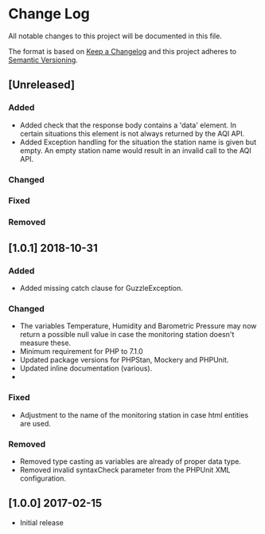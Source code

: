 # Change Log
All notable changes to this project will be documented in this file.

The format is based on [Keep a Changelog](http://keepachangelog.com/) and this project adheres to [Semantic Versioning](http://semver.org).

## [Unreleased]

### Added
- Added check that the response body contains a 'data' element. In certain situations this element is not always returned by the AQI API.
- Added Exception handling for the situation the station name is given but empty. An empty station name would result in an invalid call to the AQI API.

### Changed

### Fixed

### Removed


## [1.0.1] 2018-10-31

### Added
- Added missing catch clause for GuzzleException.

### Changed
- The variables Temperature, Humidity and Barometric Pressure may now return a possible null value in case the monitoring station doesn't measure these.
- Minimum requirement for PHP to 7.1.0
- Updated package versions for PHPStan, Mockery and PHPUnit.
- Updated inline documentation (various).
- 
### Fixed
- Adjustment to the name of the monitoring station in case html entities are used.

### Removed
- Removed type casting as variables are already of proper data type.
- Removed invalid syntaxCheck parameter from the PHPUnit XML configuration.


## [1.0.0] 2017-02-15
- Initial release
